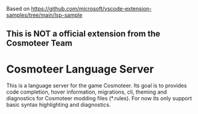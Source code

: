 Based on https://github.com/microsoft/vscode-extension-samples/tree/main/lsp-sample

## This is NOT a official extension from the Cosmoteer Team

# Cosmoteer Language Server

This is a language server for the game Cosmoteer. Its goal is to provides code completion, hover information, migrations, cli, theming and diagnostics for Cosmoteer modding files (\*.rules).
For now its only support basic syntax highlighting and diagnostics.
